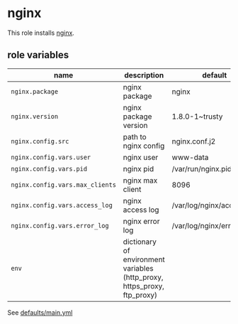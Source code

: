 # nginx

This role installs [nginx](http://nginx.org).

## role variables

|name|description|default|
|----|-----------|-------|
|`nginx.package`|nginx package|nginx|
|`nginx.version`|nginx package version|1.8.0-1~trusty|
|`nginx.config.src`|path to nginx config|nginx.conf.j2|
|`nginx.config.vars.user`|nginx user|www-data|
|`nginx.config.vars.pid`|nginx pid|/var/run/nginx.pid|
|`nginx.config.vars.max_clients`|nginx max client|8096|
|`nginx.config.vars.access_log`|nginx access log|/var/log/nginx/access.log|
|`nginx.config.vars.error_log`|nginx error log|/var/log/nginx/error.log|
|`env`|dictionary of environment variables (http_proxy, https_proxy, ftp_proxy)||

See [defaults/main.yml](https://github.com/ryankanno/ansible-roles/blob/master/nginx/defaults/main.yml)
